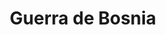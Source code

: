 ﻿---
title: "Guerra de Bosnia"
permalink: periodes_864.html
layout: periode
dataInici: 1992-04-06
dataFi: 1995-12-14
sidebar: periodes
pares:
  - 309:
    title: "Edad Contemporánea"
    dataInici: "(1776)"

fills:
  - 865:
    title: "Asedio de Sarajevo"
    dataInici: "(1992-04-05)"
    dataFi: "(1996-02-29)"

jocsPrincipals:
jocsEscenaris:
jocsEpoca:
jocsEpocaEscenaris:
---

